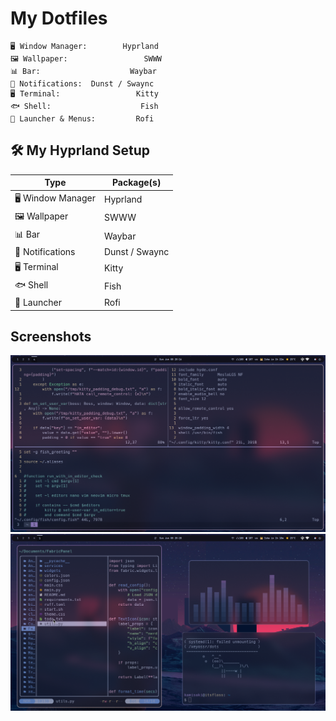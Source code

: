 # My Dotfiles

```
🖥️ Window Manager:        Hyprland
🖼️ Wallpaper:                 SWWW
📊 Bar:                    Waybar
🔔 Notifications:  Dunst / Swaync
🖥️ Terminal:                 Kitty
🐟 Shell:                    Fish
📂 Launcher & Menus:         Rofi
```

## 🛠️ My Hyprland Setup

| Type              | Package(s)     |
| ----------------- | -------------- |
| 🖥️ Window Manager | Hyprland       |
| 🖼️ Wallpaper      | SWWW           |
| 📊 Bar            | Waybar         |
| 🔔 Notifications  | Dunst / Swaync |
| 🖥️ Terminal       | Kitty          |
| 🐟 Shell          | Fish           |
| 📂 Launcher       | Rofi           |

## Screenshots

![hyprdots](pr/1.png)
![hyprdots](pr/2.png)
